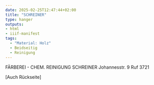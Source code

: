 ```yaml
---
date: 2025-02-25T12:47:44+02:00
title: "SCHREINER"
type: hanger
outputs:
- html
- iiif-manifest
tags:
  - "Material: Holz"
  - Beidseitig
  - Reinigung
---
```

FÄRBEREI - CHEM. REINIGUNG SCHREINER
Johannesstr. 9 Ruf 3721

[Auch Rückseite]
